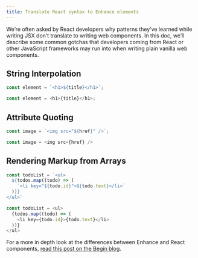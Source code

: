 ```yaml
---
title: Translate React syntax to Enhance elements
---
```


We’re often asked by React developers why patterns they’ve learned while writing JSX don’t translate to writing web components. In this doc, we’ll describe some common gotchas that developers coming from React or other JavaScript frameworks may run into when writing plain vanilla web components.

## String Interpolation

<code-compare>

<doc-code filename="JavaScript">

```javascript
const element = `<h1>${title}</h1>`;
```

</doc-code>


<doc-code filename="React">

```javascript
const element = <h1>{title}</h1>;
```

</doc-code>

</code-compare>

## Attribute Quoting

<code-compare>

<doc-code filename="JavaScript">

```javascript
const image = `<img src="${href}" />`;
```

</doc-code>


<doc-code filename="React">

```javascript
const image = <img src={href} />
```

</doc-code>

</code-compare>

## Rendering Markup from Arrays

<code-compare>

<doc-code filename="JavaScript">

```javascript
const todoList = `<ul>
  ${todos.map((todo) => (
    `<li key="${todo.id}">${todo.text}</li>`
  ))}
</ul>`
```

</doc-code>


<doc-code filename="React">

```javascript
const todoList = <ul>
  {todos.map((todo) => (
    <li key={todo.id}>{todo.text}</li>
  ))}
</ul>
```

</doc-code>

</code-compare>

For a more in depth look at the differences between Enhance and React components, [read this post on the Begin blog](https://begin.com/blog/posts/2024-03-08-a-react-developers-guide-to-writing-enhance-components).

